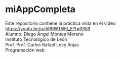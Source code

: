 # miAppCompleta
Este repositorio contiene la práctica vista en el video https://youtu.be/qJ5R9WTW0_E?t=9359
</br>Alumno: Diego Ángel Montes Moreno
</br>Instituto Tecnológico de León
</br>Prof. Prof. Carlos Rafael Levy Rojas
</br>Programación web
